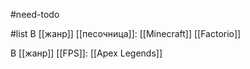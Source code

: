 #need-todo 

#list
В [[жанр]] [[песочница]]:
[[Minecraft]]
[[Factorio]]

В [[жанр]] [[FPS]]:
[[Apex Legends]]